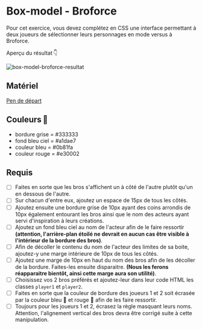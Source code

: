 # Box-model - Broforce

Pour cet exercice, vous devez complétez en CSS une interface permettant à deux joueurs de sélectionner leurs personnages en mode versus à Broforce.

Aperçu du résultat 👇

![box-model-broforce-resultat](https://github.com/user-attachments/assets/304c5edf-f1e3-43b7-8ad2-36c914836022)


## Matériel

[Pen de départ](https://codepen.io/tim-momo/pen/PoBaEVQ?editors=1100)

## Couleurs 🎨
-    bordure grise = #333333
-    fond bleu ciel = #a1dae7
-    couleur bleu = #0b81fa
-    couleur rouge = #e30002
   
   
## Requis

* [ ] Faites en sorte que les bros s'affichent un à côté de l'autre plutôt qu'un en dessous de l'autre.
* [ ] Sur chacun d'entre eux, ajoutez un espace de 15px de tous les côtés.
* [ ]  Ajoutez ensuite une bordure grise de 10px ayant des coins arrondis de 10px également entourant les bros ainsi que le nom des acteurs ayant servi d'inspiration à leurs créations.
* [ ] Ajoutez un fond bleu ciel au nom de l'acteur afin de le faire ressortir <b>(attention, l'arrière-plan étoilé ne devrait en aucun cas être visible à l'intérieur de la bordure des bros)</b>.
* [ ] Afin de décoller le contenu du nom de l'acteur des limites de sa boite, ajoutez-y une marge intérieure de 10px de tous les côtés.
* [ ] Ajoutez une marge de 10px en haut du nom des bros afin de les décoller de la bordure. Faites-les ensuite disparaitre. <b>(Nous les ferons réapparaitre bientôt, ainsi cette marge aura son utilité)</b>.
* [ ] Choisissez vos 2 bros préférés et ajoutez-leur dans leur code HTML les classes `player1` et `player2`.
* [ ] Faites en sorte que la couleur de bordure des joueurs 1 et 2 soit écrasée par la couleur bleu 🔵 et rouge 🔴 afin de les faire ressortir.
* [ ] Toujours pour les joueurs 1 et 2, écrasez la règle masquant leurs noms. Attention, l'alignement vertical des bros devra être corrigé suite à cette manipulation.

